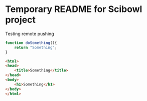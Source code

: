 Temporary README for Scibowl project
=======
Testing remote pushing
```javascript
function doSomething(){
    return "Something";
}
```
```html
<html>
<head>
    <title>Something</title>
</head>
<body>
    <h1>Something</h1>
</body>
</html>
```
